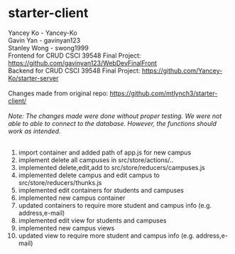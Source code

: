 # starter-client
Yancey Ko - Yancey-Ko <br/>Gavin Yan - gavinyan123 <br/>Stanley Wong - swong1999<br/>
Frontend for CRUD CSCI 39548 Final Project: https://github.com/gavinyan123/WebDevFinalFront<br/>
Backend for CRUD CSCI 39548 Final Project: https://github.com/Yancey-Ko/starter-server
<br/>
<br/>
Changes made from original repo: https://github.com/mtlynch3/starter-client/<br/><br/>
*Note: The changes made were done without proper testing. We were not able to able to connect to the database. However, the functions should work as intended.*<br/><br/>
1. import container and added path of app.js for new campus<br/>
2. implement delete all campuses in src/store/actions/..<br/>
3. implemented delete,edit,add to src/store/reducers/campuses.js<br/>
4. implemented delete campus and edit campus to src/store/reducers/thunks.js<br/>
5. implemented edit containers for students and campuses<br/>
6. implemented new campus container<br/>
7. updated containers to require more student and campus info (e.g. address,e-mail)<br/>
8. implemented edit view for students and campuses<br/>
9. implemented new campus views<br/>
10. updated view to require more student and campus info (e.g. address,e-mail)


